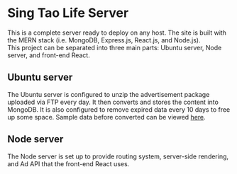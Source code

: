# Sing Tao Life Server
This is a complete server ready to deploy on any host. The site is built with the MERN stack (i.e. MongoDB, Express.js, React.js, and Node.js).  
This project can be separated into three main parts: Ubuntu server, Node server, and front-end React.

## Ubuntu server
The Ubuntu server is configured to unzip the advertisement package uploaded via FTP every day. It then converts and stores the content into MongoDB. It is also configured to remove expired data every 10 days to free up some space. Sample data before converted can be viewed [here]().

## Node server
The Node server is set up to provide routing system, server-side rendering, and Ad API that the front-end React uses.